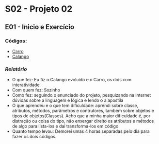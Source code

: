 # S02 - Projeto 02

## E01 - Inicio e Exercício
### Códigos: 
- [Carro](Carro.java)
- [Calango](Calango.java)

### *Relatório*
- O que fez: Eu fiz o Calango evoluído e o Carro, os dois com interatividade
- Com quem fez: Sozinho
- Como fez: seguindo o enunciado do projeto, pesquizando na internet dúvidas sobre a linguagem e lógica e lendo o a apostila
- O que aprendeu e o que tem dificuldade: aprendi sobre classe, atributos, métodos, parâmetros e contrutores, também sobre objetos e tipos de objetos(Classes). Acho que a minha maior dificuldade é, por distração ou coisa do tipo, não enxergar direito os atributos e métodos de algo para lista-los e daí transforma-los em código
- Quanto tempo levou: Demorei umas 4 horas separadas pelo dia para fazer os dois códigos
